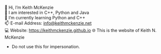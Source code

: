  👋 Hi, I’m Keith McKenzie <br>
 👀 I am interested in C++, Python and Java <br>
 🌱 I’m currently learning Python and C++ <br>
 📫 E-mail Address: info@keithmckenzie.net <br>
 💻 Website: https://keithmckenzie.github.io
 🌐 This is the website of Keith N. McKenzie
<br>
* Do not use this for impersonation.
